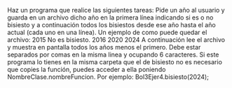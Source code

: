 Haz un programa que realice las siguientes tareas:
Pide un año al usuario y guarda en un archivo dicho año en la primera línea
indicando si es o no bisiesto y a continuación todos los bisiestos desde ese año
hasta el año actual (cada uno en una línea).
Un ejemplo de como puede quedar el archivo:
2015 No es bisiesto.
2016
2020
2024
A continuación lee el archivo y muestra en pantalla todos los años menos el
primero. Debe estar separados por comas en la misma linea y ocupando 6
caracteres.
Si este programa lo tienes en la misma carpeta que el de bisiesto no es necesario
que copies la función, puedes acceder a ella poniendo NombreClase.nombreFuncion.
Por ejemplo:
Bol3Ejer4.bisiesto(2024);
